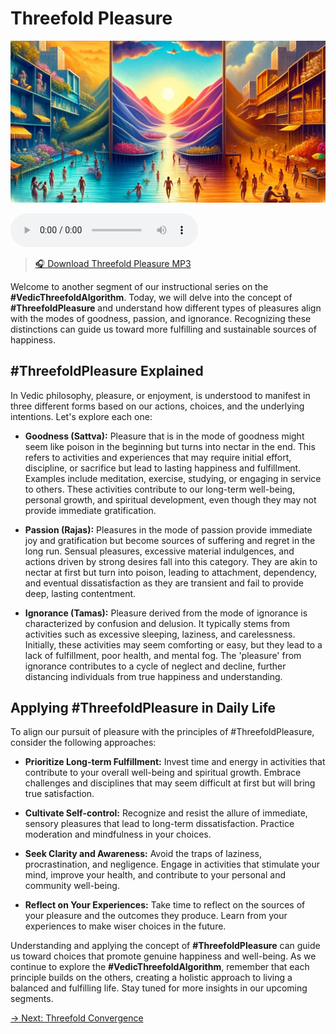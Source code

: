 # Threefold Pleasure

![Threefold Pleasure](../img/ins-threefold-pleasure.png)

<audio src="https://indra.team/audio/indra/threefold-pleasure.mp3" controls></audio>

> [🎧 Download Threefold Pleasure MP3](https://indra.team/audio/indra/threefold-pleasure.mp3)

Welcome to another segment of our instructional series on the **#VedicThreefoldAlgorithm**. Today, we will delve into the concept of **#ThreefoldPleasure** and understand how different types of pleasures align with the modes of goodness, passion, and ignorance. Recognizing these distinctions can guide us toward more fulfilling and sustainable sources of happiness.

## #ThreefoldPleasure Explained

In Vedic philosophy, pleasure, or enjoyment, is understood to manifest in three different forms based on our actions, choices, and the underlying intentions. Let's explore each one:

  - **Goodness (Sattva):** Pleasure that is in the mode of goodness might seem like poison in the beginning but turns into nectar in the end. This refers to activities and experiences that may require initial effort, discipline, or sacrifice but lead to lasting happiness and fulfillment. Examples include meditation, exercise, studying, or engaging in service to others. These activities contribute to our long-term well-being, personal growth, and spiritual development, even though they may not provide immediate gratification.

  - **Passion (Rajas):** Pleasures in the mode of passion provide immediate joy and gratification but become sources of suffering and regret in the long run. Sensual pleasures, excessive material indulgences, and actions driven by strong desires fall into this category. They are akin to nectar at first but turn into poison, leading to attachment, dependency, and eventual dissatisfaction as they are transient and fail to provide deep, lasting contentment.

  - **Ignorance (Tamas):** Pleasure derived from the mode of ignorance is characterized by confusion and delusion. It typically stems from activities such as excessive sleeping, laziness, and carelessness. Initially, these activities may seem comforting or easy, but they lead to a lack of fulfillment, poor health, and mental fog. The 'pleasure' from ignorance contributes to a cycle of neglect and decline, further distancing individuals from true happiness and understanding.

## Applying #ThreefoldPleasure in Daily Life

To align our pursuit of pleasure with the principles of #ThreefoldPleasure, consider the following approaches:

  - **Prioritize Long-term Fulfillment:** Invest time and energy in activities that contribute to your overall well-being and spiritual growth. Embrace challenges and disciplines that may seem difficult at first but will bring true satisfaction.

  - **Cultivate Self-control:** Recognize and resist the allure of immediate, sensory pleasures that lead to long-term dissatisfaction. Practice moderation and mindfulness in your choices.

  - **Seek Clarity and Awareness:** Avoid the traps of laziness, procrastination, and negligence. Engage in activities that stimulate your mind, improve your health, and contribute to your personal and community well-being.

  - **Reflect on Your Experiences:** Take time to reflect on the sources of your pleasure and the outcomes they produce. Learn from your experiences to make wiser choices in the future.

Understanding and applying the concept of **#ThreefoldPleasure** can guide us toward choices that promote genuine happiness and well-being. As we continue to explore the **#VedicThreefoldAlgorithm**, remember that each principle builds on the others, creating a holistic approach to living a balanced and fulfilling life. Stay tuned for more insights in our upcoming segments.

[→ Next: Threefold Convergence](threefold-convergence.md)
